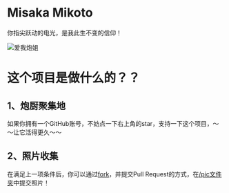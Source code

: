 # Misaka Mikoto
你指尖跃动的电光，是我此生不变的信仰！

![爱我炮姐](https://github.com/shbwb/misaka/blob/main/pic/0EE7D24A-F64D-4818-AEE8-E5C83A5696B3.jpeg)

# 这个项目是做什么的？？
## 1、炮厨聚集地
如果你拥有一个GitHub账号，不妨点一下右上角的star，支持一下这个项目，～～让它活得更久～～

## 2、照片收集
在满足上一项条件后，你可以通过[fork](https://github.com/shbwb/misaka/tree/main/pic)，并提交Pull Request的方式，在[/pic文件夹](https://github.com/shbwb/misaka/tree/main/pic)中提交照片！
